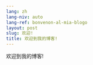 ```yaml
---
lang: zh
lang-niv: auto
lang-ref: bonvenon-al-mia-blogo
layout: post
slug: 欢迎!
title: 欢迎到我的博客!
---
```


欢迎到我的博客!
